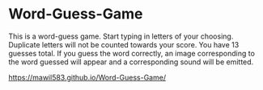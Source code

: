 # Word-Guess-Game

This is a word-guess game. Start typing in letters of your choosing. Duplicate letters will not be counted towards your score. You have 13 guesses total. If you guess the word correctly, an image corresponding to the word guessed will appear and a corresponding sound will be emitted. 

https://mawil583.github.io/Word-Guess-Game/
